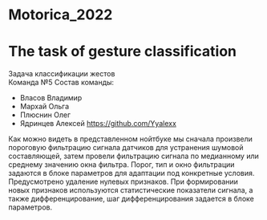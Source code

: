 # Motorica_2022
# The task of gesture classification  
Задача классификации жестов  
Команда №5
Состав команды:
- Власов Владимир
- Мархай Ольга
- Плюснин Олег
- Ядринцев Алексей https://github.com/Yyalexx

Как можно видеть в представленном нойтбуке мы сначала произвели пороговую фильтрацию сигнала датчиков для устранения шумовой составляющей, затем провели фильтрацию сигнала по медианному или среднему значению окна фильтра. Порог, тип и окно фильтрации задаются в блоке параметров для адаптации под конкретные условия. Предусмотрено удаление нулевых признаков. При формировании новых признаков используются статистические показатели сигнала, а также дифференцирование, шаг дифференцирования задается в блоке параметров.
